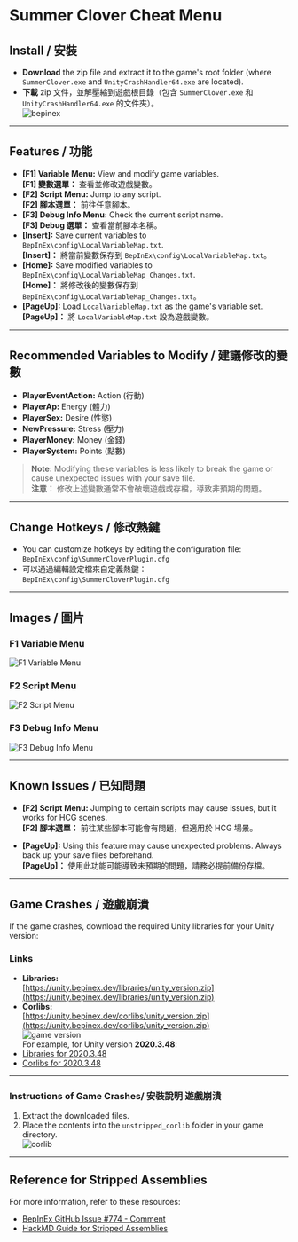 # Summer Clover Cheat Menu

## Install / 安裝
- **Download** the zip file and extract it to the game's root folder (where `SummerClover.exe` and `UnityCrashHandler64.exe` are located).  
- **下載** zip 文件，並解壓縮到遊戲根目錄（包含 `SummerClover.exe` 和 `UnityCrashHandler64.exe` 的文件夾）。  
![bepinex](/img/bepinex.png)  
---

## Features / 功能
- **[F1] Variable Menu:** View and modify game variables.  
  **[F1] 變數選單：** 查看並修改遊戲變數。  
- **[F2] Script Menu:** Jump to any script.  
  **[F2] 腳本選單：** 前往任意腳本。  
- **[F3] Debug Info Menu:** Check the current script name.  
  **[F3] Debug 選單：** 查看當前腳本名稱。  
- **[Insert]:** Save current variables to `BepInEx\config\LocalVariableMap.txt`.  
  **[Insert]：** 將當前變數保存到 `BepInEx\config\LocalVariableMap.txt`。  
- **[Home]:** Save modified variables to `BepInEx\config\LocalVariableMap_Changes.txt`.  
  **[Home]：** 將修改後的變數保存到 `BepInEx\config\LocalVariableMap_Changes.txt`。  
- **[PageUp]:** Load `LocalVariableMap.txt` as the game's variable set.  
  **[PageUp]：** 將 `LocalVariableMap.txt` 設為遊戲變數。  

---

## Recommended Variables to Modify / 建議修改的變數
- **PlayerEventAction:** Action (行動)  
- **PlayerAp:** Energy (體力)  
- **PlayerSex:** Desire (性慾)  
- **NewPressure:** Stress (壓力)  
- **PlayerMoney:** Money (金錢)  
- **PlayerSystem:** Points (點數)  

> **Note:** Modifying these variables is less likely to break the game or cause unexpected issues with your save file.  
> **注意：** 修改上述變數通常不會破壞遊戲或存檔，導致非預期的問題。  

---

## Change Hotkeys / 修改熱鍵
- You can customize hotkeys by editing the configuration file:  
  `BepInEx\config\SummerCloverPlugin.cfg`  
- 可以通過編輯設定檔來自定義熱鍵：  
  `BepInEx\config\SummerCloverPlugin.cfg`  

---

## Images / 圖片

### F1 Variable Menu  
![F1 Variable Menu](/img/F1.png)  

### F2 Script Menu  
![F2 Script Menu](/img/F2.png)  

### F3 Debug Info Menu  
![F3 Debug Info Menu](/img/F3.png)  

---

## Known Issues / 已知問題
- **[F2] Script Menu:** Jumping to certain scripts may cause issues, but it works for HCG scenes.  
  **[F2] 腳本選單：** 前往某些腳本可能會有問題，但適用於 HCG 場景。  

- **[PageUp]:** Using this feature may cause unexpected problems. Always back up your save files beforehand.  
  **[PageUp]：** 使用此功能可能導致未預期的問題，請務必提前備份存檔。  

---

## Game Crashes / 遊戲崩潰

If the game crashes, download the required Unity libraries for your Unity version:

### Links
- **Libraries:**  
  [https://unity.bepinex.dev/libraries/unity_version.zip](https://unity.bepinex.dev/libraries/unity_version.zip)  
- **Corlibs:**  
  [https://unity.bepinex.dev/corlibs/unity_version.zip](https://unity.bepinex.dev/corlibs/unity_version.zip)  
  ![game version](/img/version.png)  
For example, for Unity version **2020.3.48**:  
- [Libraries for 2020.3.48](https://unity.bepinex.dev/libraries/2020.3.48.zip)  
- [Corlibs for 2020.3.48](https://unity.bepinex.dev/corlibs/2020.3.48.zip)  

---

### Instructions of Game Crashes/ 安裝說明 遊戲崩潰
1. Extract the downloaded files.  
2. Place the contents into the `unstripped_corlib` folder in your game directory.  
![corlib](/img/corlib.png)  
---

## Reference for Stripped Assemblies
For more information, refer to these resources:  
- [BepInEx GitHub Issue #774 - Comment](https://github.com/BepInEx/BepInEx/issues/774#issuecomment-1937897640)  
- [HackMD Guide for Stripped Assemblies](https://hackmd.io/@ghorsington/rJuLdZTzK)  
